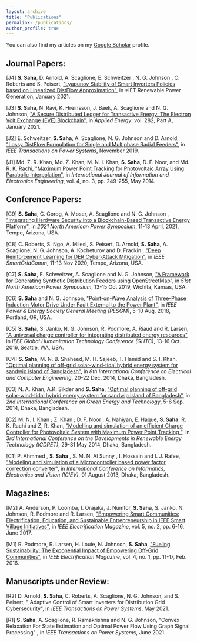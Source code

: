 ```yaml
---
layout: archive
title: "Publications"
permalink: /publications/
author_profile: true
---
```

<!--
{% if author.googlescholar %}
  You can also find my articles on <u><a href="{{author.googlescholar}}">my Google Scholar profile</a>.</u>
{% endif %}

{% include base_path %}
<!--
{% for post in site.publications reversed %}
  {% include archive-single.html %}
{% endfor %}
-->

You can also find my articles on my [Google Scholar](https://scholar.google.com/citations?user=5AF5FNEAAAAJ&hl=en) profile.

## Journal Papers:
[J4] **S. Saha**, D. Arnold, A. Scaglione, E. Schweitzer , N. G. Johnson , C. Roberts and S. Peisert, ["Lyapunov Stability of Smart Inverters Policies based on Linearized DistFlow Approximation"](https://doi.org/10.1049/rpg2.12009), in *IET Renewable Power Generation, January 2021.

[J3] **S. Saha**, N. Ravi, K. Hreinsson, J. Baek, A. Scaglione and N. G. Johnson, ["A Secure Distributed Ledger for Transactive Energy: The Electron Volt Exchange (EVE) Blockchain"](https://www.sciencedirect.com/science/article/pii/S0306261920316044), in *Applied Energy*, vol. 282, Part A, January 2021.

[J2] E. Schweitzer, **S. Saha**, A. Scaglione, N. G. Johnson and D. Arnold, ["Lossy DistFlow Formulation for Single and Multiphase Radial Feeders"](https://ieeexplore.ieee.org/abstract/document/8907467), in *IEEE Transactions on Power Systems*, November 2019. 

[J1] Md. Z. R. Khan, Md. Z. Khan, M. N. I. Khan, **S. Saha**, D. F. Noor, and Md. R. K. Rachi, ["Maximum Power Point Tracking for Photovoltaic Array Using Parabolic Interpolation"](http://www.ijiee.org/index.php?m=content&c=index&a=show&catid=45&id=475), in *International Journal of Information and Electronics Engineering*, vol. 4, no. 3, pp. 249-255, May 2014. 

## Conference Papers:
[C9] **S. Saha**, C. Gorog, A. Moser, A. Scaglione and N. G. Johnson , ["Integrating Hardware Security into a Blockchain-Based Transactive Energy Platform"](10.1109/NAPS50074.2021.9449802), in *2021 North American Power Symposium*, 11-13 April, 2021, Tempe, Arizona, USA.

[C8] C. Roberts, S. Ngo, A. Milesi, S. Peisert, D. Arnold, **S. Saha**, A. Scaglione, N. G. Johnson, A. Kocheturov and D. Fradkin , ["Deep Reinforcement Learning for DER Cyber-Attack Mitigation"](10.1109/SmartGridComm47815.2020.9302997), in *IEEE SmartGridComm*, 11-13 Nov 2020, Tempe, Arizona, USA.

[C7] **S. Saha**, E. Schweitzer, A. Scaglione and N. G. Johnson, ["A Framework for Generating Synthetic Distribution Feeders using OpenStreetMap"](10.1109/NAPS46351.2019.9000187), in *51st North American Power Symposium*, 13-15 Oct 2019, Wichita, Kansas, USA. 

[C6] **S. Saha** and N. G. Johnson, ["Point-on-Wave Analysis of Three-Phase Induction Motor Drive Under Fault External to the Power Plant"](https://ieeexplore.ieee.org/document/8586031), in *IEEE Power & Energy Society General Meeting (PESGM)*, 5-10 Aug. 2018, Portland, OR, USA. 

[C5] **S. Saha**, S. Janko, N. G. Johnson, R. Podmore, A. Riaud and R. Larsen, ["A universal charge controller for integrating distributed energy resources"](https://ieeexplore.ieee.org/document/7857320), in *IEEE Global Humanitarian Technology Conference (GHTC)*, 13-16 Oct. 2016, Seattle, WA, USA. 

[C4] **S. Saha**, M. N. B. Shaheed, M. H. Sajeeb, T. Hamid and S. I. Khan, ["Optimal planning of off-grid solar-wind-tidal hybrid energy system for sandwip island of Bangladesh"](https://ieeexplore.ieee.org/document/6966658), in *8th International Conference on Electrical and Computer Engineering*, 20-22 Dec. 2014, Dhaka, Bangladesh. 

[C3] N. A. Khan, A.K. Sikder and **S. Saha**,  ["Optimal planning of off-grid solar-wind-tidal hybrid energy system for sandwip island of Bangladesh"](https://ieeexplore.ieee.org/document/6966658), in *2nd International Conference on Green Energy and Technology*, 5-6 Sep. 2014, Dhaka, Bangladesh. 

[C2]  M. N. I. Khan ; Z. Khan ; D. F. Noor ; A. Nahiyan, E. Haque, **S. Saha**, R. K. Rachi and Z, R. Khan, ["Modelling and simulation of an efficient Charge Controller for Photovoltaic System with Maximum Power Point Tracking "](https://ieeexplore.ieee.org/document/6861672), in *3rd International Conference on the Developments in Renewable Energy Technology (ICDRET)*, 29-31 May 2014, Dhaka, Bangladesh. 
 
[C1]  P. Ahmmed , **S. Saha** , S. M. N. Al Sunny , I. Hossain and I. J. Rafee, ["Modeling and simulation of a Microcontroller based power factor correction converter"](https://ieeexplore.ieee.org/document/6572713), in *International Conference on Informatics, Electronics and Vision (ICIEV)*, 01 August 2013, Dhaka, Bangladesh.
 
## Magazines:

[M2]  A. Anderson, P. Loomba, I. Orajaka, J. Numfor, **S. Saha**, S. Janko, N. Johnson, R. Podmore and R. Larsen, ["Empowering Smart Communities: Electrification, Education, and Sustainable Entrepreneurship in IEEE Smart Village Initiatives"](https://ieeexplore.ieee.org/document/7942258), in *IEEE Electrification Magazine*, vol. 5, no. 2, pp. 6-16, June 2017. 

[M1]  R. Podmore, R. Larsen, H. Louie, N. Johnson, **S. Saha**, ["Fueling Sustainability: The Exponential Impact of Empowering Off-Grid Communities"](https://ieeexplore.ieee.org/document/7420794), in *IEEE Electrification Magazine*, vol. 4, no. 1, pp. 11-17, Feb. 2016. 

## Manuscripts under Review:
 
[R2] D. Arnold, **S. Saha**, C. Roberts, A. Scaglione, N. G. Johnson, and S. Peisert, "	Adaptive Control of Smart Inverters for Distribution Grid Cybersecurity", in *IEEE Transactions on Power Systems*, May 2021.
 
[R1] **S. Saha**, A. Scaglione, R. Ramakrishna and N. G. Johnson, "Convex Relaxation For State Estimation and Optimal Power Flow Using Graph Signal Processing" , in *IEEE Transactions on Power Systems*, June 2021.

<!-- ## Manuscripts Accepted:
 
[P1]  -->

